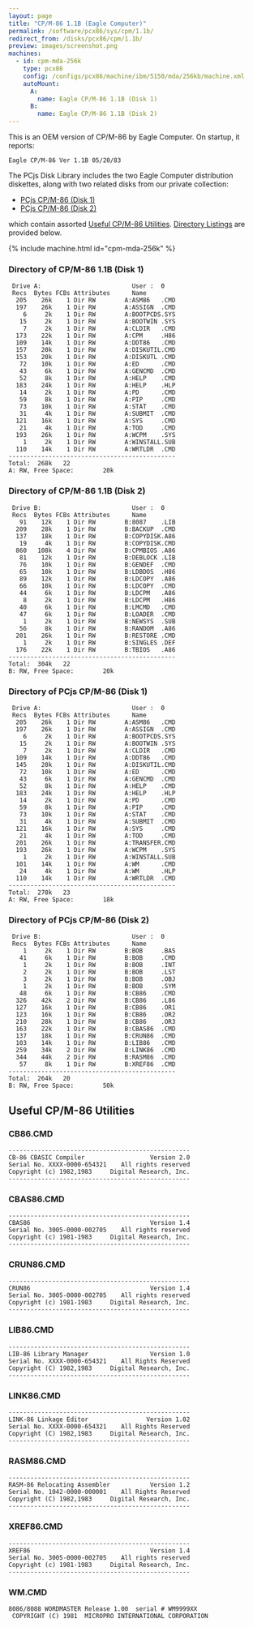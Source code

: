 ```yaml
---
layout: page
title: "CP/M-86 1.1B (Eagle Computer)"
permalink: /software/pcx86/sys/cpm/1.1b/
redirect_from: /disks/pcx86/cpm/1.1b/
preview: images/screenshot.png
machines:
  - id: cpm-mda-256k
    type: pcx86
    config: /configs/pcx86/machine/ibm/5150/mda/256kb/machine.xml
    autoMount:
      A:
        name: Eagle CP/M-86 1.1B (Disk 1)
      B:
        name: Eagle CP/M-86 1.1B (Disk 2)
---
```


This is an OEM version of CP/M-86 by Eagle Computer.  On startup, it reports:

	Eagle CP/M-86 Ver 1.1B 05/20/83                                                 

The PCjs Disk Library includes the two Eagle Computer distribution diskettes, along with two related disks from our private collection:

- [PCjs CP/M-86 (Disk 1)](#directory-of-pcjs-cpm-86-disk-1)
- [PCjs CP/M-86 (Disk 2)](#directory-of-pcjs-cpm-86-disk-2)

which contain assorted [Useful CP/M-86 Utilities](#useful-cpm-86-utilities).  [Directory Listings](#directory-of-cpm-86-11b-disk-1) are provided below.

{% include machine.html id="cpm-mda-256k" %}

### Directory of CP/M-86 1.1B (Disk 1)

	 Drive A:                         User :  0                                     
	 Recs  Bytes FCBs Attributes      Name                                          
	  205    26k    1 Dir RW        A:ASM86   .CMD                                  
	  197    26k    1 Dir RW        A:ASSIGN  .CMD                                  
	    6     2k    1 Dir RW        A:BOOTPCDS.SYS                                  
	   15     2k    1 Dir RW        A:BOOTWIN .SYS                                  
	    7     2k    1 Dir RW        A:CLDIR   .CMD                                  
	  173    22k    1 Dir RW        A:CPM     .H86                                  
	  109    14k    1 Dir RW        A:DDT86   .CMD                                  
	  157    20k    1 Dir RW        A:DISKUTIL.CMD                                  
	  153    20k    1 Dir RW        A:DISKUTL .CMD                                  
	   72    10k    1 Dir RW        A:ED      .CMD                                  
	   43     6k    1 Dir RW        A:GENCMD  .CMD                                  
	   52     8k    1 Dir RW        A:HELP    .CMD                                  
	  183    24k    1 Dir RW        A:HELP    .HLP                                  
	   14     2k    1 Dir RW        A:PD      .CMD                                  
	   59     8k    1 Dir RW        A:PIP     .CMD                                  
	   73    10k    1 Dir RW        A:STAT    .CMD                                  
	   31     4k    1 Dir RW        A:SUBMIT  .CMD                                  
	  121    16k    1 Dir RW        A:SYS     .CMD                                  
	   21     4k    1 Dir RW        A:TOD     .CMD                                  
	  193    26k    1 Dir RW        A:WCPM    .SYS                                  
	    1     2k    1 Dir RW        A:WINSTALL.SUB                                  
	  110    14k    1 Dir RW        A:WRTLDR  .CMD                                  
	----------------------------------------------                                  
	Total:  268k   22                                                               
	A: RW, Free Space:        20k                                                   

### Directory of CP/M-86 1.1B (Disk 2)

	 Drive B:                         User :  0                                     
	 Recs  Bytes FCBs Attributes      Name                                          
	   91    12k    1 Dir RW        B:8087    .LIB                                  
	  209    28k    1 Dir RW        B:BACKUP  .CMD                                  
	  137    18k    1 Dir RW        B:COPYDISK.A86                                  
	   19     4k    1 Dir RW        B:COPYDISK.CMD                                  
	  860   108k    4 Dir RW        B:CPMBIOS .A86                                  
	   81    12k    1 Dir RW        B:DEBLOCK .LIB                                  
	   76    10k    1 Dir RW        B:GENDEF  .CMD                                  
	   65    10k    1 Dir RW        B:LDBDOS  .H86                                  
	   89    12k    1 Dir RW        B:LDCOPY  .A86                                  
	   66    10k    1 Dir RW        B:LDCOPY  .CMD                                  
	   44     6k    1 Dir RW        B:LDCPM   .A86                                  
	    8     2k    1 Dir RW        B:LDCPM   .H86                                  
	   40     6k    1 Dir RW        B:LMCMD   .CMD                                  
	   47     6k    1 Dir RW        B:LOADER  .CMD                                  
	    1     2k    1 Dir RW        B:NEWSYS  .SUB                                  
	   56     8k    1 Dir RW        B:RANDOM  .A86                                  
	  201    26k    1 Dir RW        B:RESTORE .CMD                                  
	    1     2k    1 Dir RW        B:SINGLES .DEF                                  
	  176    22k    1 Dir RW        B:TBIOS   .A86                                  
	----------------------------------------------                                  
	Total:  304k   22                                                               
	B: RW, Free Space:        20k                                                   

### Directory of PCjs CP/M-86 (Disk 1)

	 Drive A:                         User :  0                                     
	 Recs  Bytes FCBs Attributes      Name                                          
	  205    26k    1 Dir RW        A:ASM86   .CMD                                  
	  197    26k    1 Dir RW        A:ASSIGN  .CMD                                  
	    6     2k    1 Dir RW        A:BOOTPCDS.SYS                                  
	   15     2k    1 Dir RW        A:BOOTWIN .SYS                                  
	    7     2k    1 Dir RW        A:CLDIR   .CMD                                  
	  109    14k    1 Dir RW        A:DDT86   .CMD                                  
	  145    20k    1 Dir RW        A:DISKUTIL.CMD                                  
	   72    10k    1 Dir RW        A:ED      .CMD                                  
	   43     6k    1 Dir RW        A:GENCMD  .CMD                                  
	   52     8k    1 Dir RW        A:HELP    .CMD                                  
	  183    24k    1 Dir RW        A:HELP    .HLP                                  
	   14     2k    1 Dir RW        A:PD      .CMD                                  
	   59     8k    1 Dir RW        A:PIP     .CMD                                  
	   73    10k    1 Dir RW        A:STAT    .CMD                                  
	   31     4k    1 Dir RW        A:SUBMIT  .CMD                                  
	  121    16k    1 Dir RW        A:SYS     .CMD                                  
	   21     4k    1 Dir RW        A:TOD     .CMD                                  
	  201    26k    1 Dir RW        A:TRANSFER.CMD                                  
	  193    26k    1 Dir RW        A:WCPM    .SYS                                  
	    1     2k    1 Dir RW        A:WINSTALL.SUB                                  
	  101    14k    1 Dir RW        A:WM      .CMD                                  
	   24     4k    1 Dir RW        A:WM      .HLP                                  
	  110    14k    1 Dir RW        A:WRTLDR  .CMD                                  
	----------------------------------------------                                  
	Total:  270k   23                                                               
	A: RW, Free Space:        18k                                                   

### Directory of PCjs CP/M-86 (Disk 2)

	 Drive B:                         User :  0                                     
	 Recs  Bytes FCBs Attributes      Name                                          
	    1     2k    1 Dir RW        B:BOB     .BAS                                  
	   41     6k    1 Dir RW        B:BOB     .CMD                                  
	    1     2k    1 Dir RW        B:BOB     .INT                                  
	    2     2k    1 Dir RW        B:BOB     .LST                                  
	    3     2k    1 Dir RW        B:BOB     .OBJ                                  
	    1     2k    1 Dir RW        B:BOB     .SYM                                  
	   48     6k    1 Dir RW        B:CB86    .CMD                                  
	  326    42k    2 Dir RW        B:CB86    .L86                                  
	  127    16k    1 Dir RW        B:CB86    .OR1                                  
	  123    16k    1 Dir RW        B:CB86    .OR2                                  
	  210    28k    1 Dir RW        B:CB86    .OR3                                  
	  163    22k    1 Dir RW        B:CBAS86  .CMD                                  
	  137    18k    1 Dir RW        B:CRUN86  .CMD                                  
	  103    14k    1 Dir RW        B:LIB86   .CMD                                  
	  259    34k    2 Dir RW        B:LINK86  .CMD                                  
	  344    44k    2 Dir RW        B:RASM86  .CMD                                  
	   57     8k    1 Dir RW        B:XREF86  .CMD                                  
	----------------------------------------------                                  
	Total:  264k   20                                                               
	B: RW, Free Space:        50k                                                   

Useful CP/M-86 Utilities
------------------------

### CB86.CMD

	--------------------------------------------------                              
	CB-86 CBASIC Compiler                  Version 2.0                              
	Serial No. XXXX-0000-654321    All rights reserved                              
	Copyright (c) 1982,1983     Digital Research, Inc.                              
	--------------------------------------------------                              

### CBAS86.CMD

	--------------------------------------------------                              
	CBAS86                                 Version 1.4                              
	Serial No. 3005-0000-002705    All rights reserved                              
	Copyright (c) 1981-1983     Digital Research, Inc.                              
	--------------------------------------------------                              

### CRUN86.CMD

	--------------------------------------------------                              
	CRUN86                                 Version 1.4                              
	Serial No. 3005-0000-002705    All rights reserved                              
	Copyright (c) 1981-1983     Digital Research, Inc.                              
	--------------------------------------------------                              
	
### LIB86.CMD

	--------------------------------------------------                              
	LIB-86 Library Manager                 Version 1.0                              
	Serial No. XXXX-0000-654321    All Rights Reserved                              
	Copyright (C) 1982,1983     Digital Research, Inc.                              
	--------------------------------------------------                              
                                                                                
### LINK86.CMD

	--------------------------------------------------                              
	LINK-86 Linkage Editor                Version 1.02                              
	Serial No. XXXX-0000-654321    All Rights Reserved                              
	Copyright (C) 1982,1983     Digital Research, Inc.                              
	--------------------------------------------------                              

### RASM86.CMD

	--------------------------------------------------                              
	RASM-86 Relocating Assembler           Version 1.2                              
	Serial No. 1042-0000-000001    All Rights Reserved                              
	Copyright (C) 1982,1983     Digital Research, Inc.                              
	--------------------------------------------------                              

### XREF86.CMD

	--------------------------------------------------                              
	XREF86                                 Version 1.4                              
	Serial No. 3005-0000-002705    All rights reserved                              
	Copyright (c) 1981-1983     Digital Research, Inc.                              
	--------------------------------------------------                              

### WM.CMD

	8086/8088 WORDMASTER Release 1.00  serial # WM9999XX                            
	 COPYRIGHT (C) 1981  MICROPRO INTERNATIONAL CORPORATION                         
